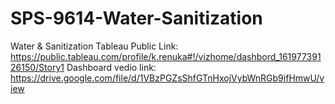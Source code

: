 # SPS-9614-Water-Sanitization
Water &amp; Sanitization
Tableau Public Link:   https://public.tableau.com/profile/k.renuka#!/vizhome/dashbord_16197739126150/Story1
Dashboard vedio link: https://drive.google.com/file/d/1VBzPGZsShfGTnHxojVybWnRGb9ifHmwU/view
